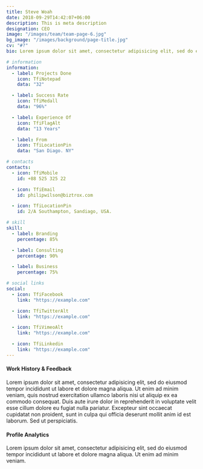 ```yaml
---
title: Steve Woah
date: 2018-09-29T14:42:07+06:00
description: This is meta description
designation: CEO
image: "/images/team/team-page-6.jpg"
bg_image: "/images/background/page-title.jpg"
cv: "#?"
bio: Lorem ipsum dolor sit amet, consectetur adipisicing elit, sed do eiusmod tempor incididunt ut labore et dolore magna aliqua. Enim ad minim veniam, quis nostrud exercitation ullamco laboris nisi ut aliquip ex ea commodo consequat irure dolor in reprehender.

# information
information:
  - label: Projects Done
    icon: TfiNotepad
    data: "32"

  - label: Success Rate
    icon: TfiMedall
    data: "96%"

  - label: Experience Of
    icon: TfiFlagAlt
    data: "13 Years"

  - label: From
    icon: TfiLocationPin
    data: "San Diago. NY"

# contacts
contacts:
  - icon: TfiMobile
    id: +88 525 325 22

  - icon: TfiEmail
    id: philipwilson@biztrox.com

  - icon: TfiLocationPin
    id: 2/A Southampton, Sandiago, USA.

# skill
skill:
  - label: Branding
    percentage: 85%

  - label: Consulting
    percentage: 90%

  - label: Business
    percentage: 75%

# social links
social:
  - icon: TfiFacebook
    link: "https://example.com"

  - icon: TfiTwitterAlt
    link: "https://example.com"

  - icon: TfiVimeoAlt
    link: "https://example.com"

  - icon: TfiLinkedin
    link: "https://example.com"
---
```


#### Work History & Feedback

Lorem ipsum dolor sit amet, consectetur adipisicing elit, sed do eiusmod tempor incididunt ut labore et dolore magna aliqua. Ut enim ad minim veniam, quis nostrud exercitation ullamco laboris nisi ut aliquip ex ea commodo consequat. Duis aute irure dolor in reprehenderit in voluptate velit esse cillum dolore eu fugiat nulla pariatur. Excepteur sint occaecat cupidatat non proident, sunt in culpa qui officia deserunt mollit anim id est laborum. Sed ut perspiciatis.

#### Profile Analytics

Lorem ipsum dolor sit amet, consectetur adipisicing elit, sed do eiusmod tempor incididunt ut labore et dolore magna aliqua. Ut enim ad minim veniam.
